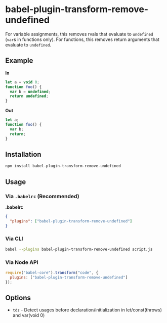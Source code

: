 # babel-plugin-transform-remove-undefined

For variable assignments, this removes rvals that evaluate to `undefined`
(`var`s in functions only).
For functions, this removes return arguments that evaluate to `undefined`.

## Example

**In**

```javascript
let a = void 0;
function foo() {
  var b = undefined;
  return undefined;
}
```

**Out**

```javascript
let a;
function foo() {
  var b;
  return;
}
```

## Installation

```sh
npm install babel-plugin-transform-remove-undefined
```

## Usage

### Via `.babelrc` (Recommended)

**.babelrc**

```json
{
  "plugins": ["babel-plugin-transform-remove-undefined"]
}
```

### Via CLI

```sh
babel --plugins babel-plugin-transform-remove-undefined script.js
```

### Via Node API

```javascript
require("babel-core").transform("code", {
  plugins: ["babel-plugin-transform-remove-undefined"]
});
```

## Options

+ `tdz` - Detect usages before declaration/initialization in let/const(throws) and var(void 0)
